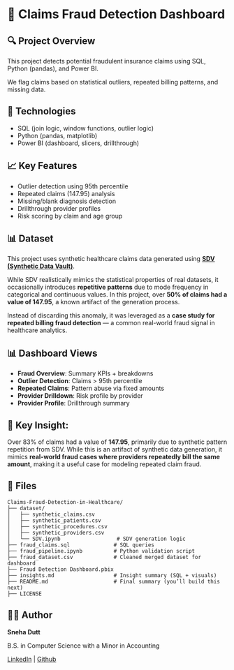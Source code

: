 # 🏥 Claims Fraud Detection Dashboard

## 🔍 Project Overview
This project detects potential fraudulent insurance claims using SQL, Python (pandas), and Power BI. 

We flag claims based on statistical outliers, repeated billing patterns, and missing data.

## 🔗 Technologies
- SQL (join logic, window functions, outlier logic)
- Python (pandas, matplotlib)
- Power BI (dashboard, slicers, drillthrough)

## 📈 Key Features
- Outlier detection using 95th percentile
- Repeated claims (147.95) analysis
- Missing/blank diagnosis detection
- Drillthrough provider profiles
- Risk scoring by claim and age group

## 📊 Dataset

This project uses synthetic healthcare claims data generated using **[SDV (Synthetic Data Vault)](https://sdv.dev/)**. 

While SDV realistically mimics the statistical properties of real datasets, it occasionally introduces **repetitive patterns** due to mode frequency in categorical and continuous values. In this project, over **50% of claims had a value of 147.95**, a known artifact of the generation process.

Instead of discarding this anomaly, it was leveraged as a **case study for repeated billing fraud detection** — a common real-world fraud signal in healthcare analytics.


## 📊 Dashboard Views
- **Fraud Overview**: Summary KPIs + breakdowns
- **Outlier Detection**: Claims > 95th percentile
- **Repeated Claims**: Pattern abuse via fixed amounts
- **Provider Drilldown**: Risk profile by provider
- **Provider Profile**: Drillthrough summary

## 🧠 Key Insight:
Over 83% of claims had a value of **147.95**, primarily due to synthetic pattern repetition from SDV. While this is an artifact of synthetic data generation, it mimics **real-world fraud cases where providers repeatedly bill the same amount**, making it a useful case for modeling repeated claim fraud.


## 📂 Files
```
Claims-Fraud-Detection-in-Healthcare/
├── dataset/
│   ├── synthetic_claims.csv
│   ├── synthetic_patients.csv
│   ├── synthetic_procedures.csv
│   ├── synthetic_providers.csv
│   └── SDV.ipynb                  # SDV generation logic
├── fraud_claims.sql              # SQL queries
├── fraud_pipeline.ipynb          # Python validation script
├── fraud_dataset.csv             # Cleaned merged dataset for dashboard
├── Fraud Detection Dashboard.pbix
├── insights.md                   # Insight summary (SQL + visuals)
├── README.md                     # Final summary (you’ll build this next)
├── LICENSE
```

## 👩‍💻 Author

**Sneha Dutt**

B.S. in Computer Science with a Minor in Accounting  

[LinkedIn](www.linkedin.com/in/sneha-dutt) |
[Github](https://github.com/snehaaa8) 


